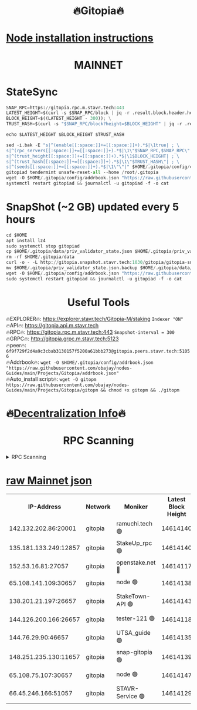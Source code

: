 <h1 align="center"> 🔥Gitopia🔥</h1>

[Node installation instructions](https://github.com/obajay/nodes-Guides/tree/main/Projects/Gitopia)
=

<h1 align="center"> MAINNET</h1>

# StateSync
```python
SNAP_RPC=https://gitopia.rpc.m.stavr.tech:443
LATEST_HEIGHT=$(curl -s $SNAP_RPC/block | jq -r .result.block.header.height); \
BLOCK_HEIGHT=$((LATEST_HEIGHT - 300)); \
TRUST_HASH=$(curl -s "$SNAP_RPC/block?height=$BLOCK_HEIGHT" | jq -r .result.block_id.hash)

echo $LATEST_HEIGHT $BLOCK_HEIGHT $TRUST_HASH

sed -i.bak -E "s|^(enable[[:space:]]+=[[:space:]]+).*$|\1true| ; \
s|^(rpc_servers[[:space:]]+=[[:space:]]+).*$|\1\"$SNAP_RPC,$SNAP_RPC\"| ; \
s|^(trust_height[[:space:]]+=[[:space:]]+).*$|\1$BLOCK_HEIGHT| ; \
s|^(trust_hash[[:space:]]+=[[:space:]]+).*$|\1\"$TRUST_HASH\"| ; \
s|^(seeds[[:space:]]+=[[:space:]]+).*$|\1\"\"|" $HOME/.gitopia/config/config.toml
gitopiad tendermint unsafe-reset-all --home /root/.gitopia
wget -O $HOME/.gitopia/config/addrbook.json "https://raw.githubusercontent.com/obajay/nodes-Guides/main/Projects/Gitopia/addrbook.json"
systemctl restart gitopiad && journalctl -u gitopiad -f -o cat
```
# SnapShot (~2 GB) updated every 5 hours
```python
cd $HOME
apt install lz4
sudo systemctl stop gitopiad
cp $HOME/.gitopia/data/priv_validator_state.json $HOME/.gitopia/priv_validator_state.json.backup
rm -rf $HOME/.gitopia/data
curl -o - -L http://gitopia.snapshot.stavr.tech:1030/gitopia/gitopia-snap.tar.lz4 | lz4 -c -d - | tar -x -C $HOME/.gitopia --strip-components 2
mv $HOME/.gitopia/priv_validator_state.json.backup $HOME/.gitopia/data/priv_validator_state.json
wget -O $HOME/.gitopia/config/addrbook.json "https://raw.githubusercontent.com/obajay/nodes-Guides/main/Projects/Gitopia/addrbook.json"
sudo systemctl restart gitopiad && journalctl -u gitopiad -f -o cat
```
 <h1 align="center"> Useful Tools</h1>

🔥EXPLORER🔥:      https://explorer.stavr.tech/Gitopia-M/staking  `Indexer "ON"` \
🔥API🔥: 			 		 https://gitopia.api.m.stavr.tech \
🔥RPC🔥:           https://gitopia.rpc.m.stavr.tech:443              `Snapshot-interval = 300` \
🔥GRPC🔥:          http://gitopia.grpc.m.stavr.tech:5123 \
🔥peer🔥:					 `6f9f729f2d4a9c3cbab3130157f5200a61bbb273@gitopia.peers.stavr.tech:51056` \
🔥Addrbook🔥:    ```wget -O $HOME/.gitopia/config/addrbook.json "https://raw.githubusercontent.com/obajay/nodes-Guides/main/Projects/Gitopia/addrbook.json"``` \
🔥Auto_install script🔥: ```wget -O gitopm https://raw.githubusercontent.com/obajay/nodes-Guides/main/Projects/Gitopia/gitopm && chmod +x gitopm && ./gitopm```

🔥[Decentralization Info](https://github.com/obajay/StateSync-snapshots/tree/main/Projects/Gitopia/Decentralization)🔥
=

<h1 align="center"> RPC Scanning</h1>

<details>
<summary>RPC Scanning</summary>

<h2 align="center"> We scan nodes in real time every 4 hours. And we provide the final result of RPC endpoints.
We cannot influence the operation of these nodes in any way. </h2>


```python
If Voting Power is higher than 0 --> then the Node is a validator of the network and may be subject to attack and be a potential threat to the chain.
```
```python
We marked such validators with a red symbol
```

</details>

[raw Mainnet json](https://rpc-check.gitopm.stavr.tech/gitopm/rpc-gitopm-result.json)
=

<table><tr><th>IP-Address</th><th>Network</th><th>Moniker</th><th>Latest Block Height</th><th>Earliest Block Height</th><th>Catching Up</th><th>Tx Index</th><th>Voting Power</th><th>Scan Time</th></tr><tr><td>142.132.202.86:20001</td><td>gitopia</td><td>ramuchi.tech 🟢</td><td>14614140</td><td>6548337</td><td>False</td><td>on</td><td>0</td><td>2024-03-01T02:11:10.835493841UTC</td></tr><tr><td>135.181.133.249:12857</td><td>gitopia</td><td>StakeUp_rpc 🟢</td><td>14614140</td><td>8010001</td><td>False</td><td>on</td><td>0</td><td>2024-03-01T02:11:11.195178943UTC</td></tr><tr><td>152.53.16.81:27057</td><td>gitopia</td><td>openstake.net 🔴</td><td>14614117</td><td>10455001</td><td>False</td><td>off</td><td>53883</td><td>2024-03-01T02:10:32.275318797UTC</td></tr><tr><td>65.108.141.109:30657</td><td>gitopia</td><td>node 🟢</td><td>14614138</td><td>12299845</td><td>False</td><td>on</td><td>0</td><td>2024-03-01T02:11:08.347518464UTC</td></tr><tr><td>138.201.21.197:26657</td><td>gitopia</td><td>StakeTown-API 🟢</td><td>14614143</td><td>12733501</td><td>False</td><td>on</td><td>0</td><td>2024-03-01T02:11:15.587304530UTC</td></tr><tr><td>144.126.200.166:26657</td><td>gitopia</td><td>tester-121 🟢</td><td>14614118</td><td>12832814</td><td>False</td><td>off</td><td>0</td><td>2024-03-01T02:10:34.584128744UTC</td></tr><tr><td>144.76.29.90:46657</td><td>gitopia</td><td>UTSA_guide 🟢</td><td>14614135</td><td>13035301</td><td>False</td><td>on</td><td>0</td><td>2024-03-01T02:11:01.855826134UTC</td></tr><tr><td>148.251.235.130:11657</td><td>gitopia</td><td>snap-gitopia 🟢</td><td>14614139</td><td>14079001</td><td>False</td><td>on</td><td>0</td><td>2024-03-01T02:11:08.589062884UTC</td></tr><tr><td>65.108.75.107:30657</td><td>gitopia</td><td>node 🟢</td><td>14614147</td><td>14269230</td><td>False</td><td>on</td><td>0</td><td>2024-03-01T02:11:21.989014691UTC</td></tr><tr><td>66.45.246.166:51057</td><td>gitopia</td><td>STAVR-Service 🟢</td><td>14614129</td><td>14610001</td><td>False</td><td>on</td><td>0</td><td>2024-03-01T02:10:51.443417568UTC</td></tr></table>
